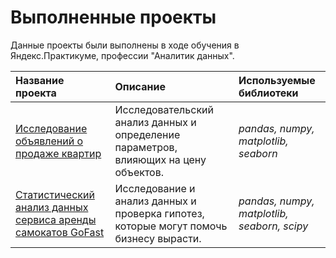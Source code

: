 # Выполненные проекты

Данные проекты были выполнены в ходе обучения в Яндекс.Практикуме, профессии "Аналитик данных".

| Название проекта | Описание | Используемые библиотеки | 
| :---------------------- | :---------------------- | :---------------------- |
|[Исследование объявлений о продаже квартир](https://github.com/NinaLen10/Practicum_projects/tree/main/Yandex%20Real%20Estate)|Исследовательский анализ данных и определение параметров, влияющих на цену объектов.| *pandas, numpy, matplotlib, seaborn*|
|[Статистический анализ данных сервиса аренды самокатов GoFast](https://github.com/NinaLen10/Practicum_projects/tree/main/GoFast)|Исследование и анализ данных и проверка гипотез, которые могут помочь бизнесу вырасти. | *pandas, numpy, matplotlib, seaborn, scipy*|
